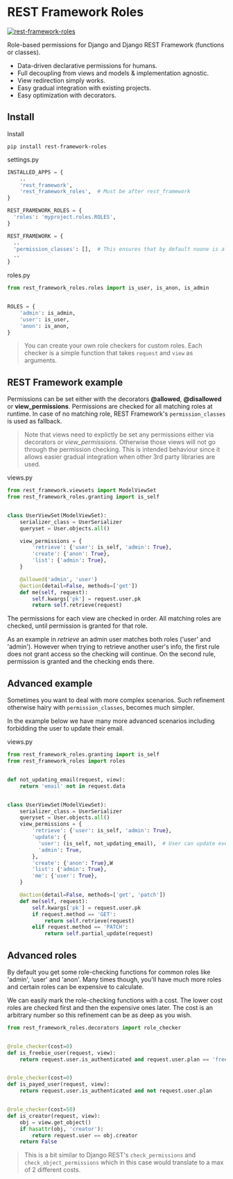 REST Framework Roles
====================

[![rest-framework-roles](https://circleci.com/gh/Pithikos/rest-framework-roles.svg?style=svg)](https://circleci.com/gh/Pithikos/rest-framework-roles)


Role-based permissions for Django and Django REST Framework (functions or classes).

  - Data-driven declarative permissions for humans.
  - Full decoupling from views and models & implementation agnostic.
  - View redirection simply works.
  - Easy gradual integration with existing projects.
  - Easy optimization with decorators.


Install
-------

Install

    pip install rest-framework-roles


settings.py
```python
INSTALLED_APPS = {
    ..
    'rest_framework',
    'rest_framework_roles',  # Must be after rest_framework
}

REST_FRAMEWORK_ROLES = {
  'roles': 'myproject.roles.ROLES',
}

REST_FRAMEWORK = {
  ..
  'permission_classes': [],  # This ensures that by default noone is allowed access
  ..
}
```

roles.py
```python
from rest_framework_roles.roles import is_user, is_anon, is_admin


ROLES = {
    'admin': is_admin,
    'user': is_user,
    'anon': is_anon,
}
```

> You can create your own role checkers for custom roles. Each checker is a simple function that
takes `request` and `view` as arguments.


REST Framework example
-------------------------------

Permissions can be set either with the decorators **@allowed**, **@disallowed** or **view_permissions**. Permissions
are checked for all matching roles at runtime. In case of no matching role, REST Framework's `permission_classes` is
used as fallback.

> Note that views need to explictly be set any permissions either via decorators or *view_permissions*. Otherwise those
views will not go through the permission checking. This is intended behaviour since it allows easier gradual integration
when other 3rd party libraries are used.


views.py
```python
from rest_framework.viewsets import ModelViewSet
from rest_framework_roles.granting import is_self


class UserViewSet(ModelViewSet):
    serializer_class = UserSerializer
    queryset = User.objects.all()

    view_permissions = {
        'retrieve': {'user': is_self, 'admin': True},
        'create': {'anon': True},
        'list': {'admin': True},
    }

    @allowed('admin', 'user')
    @action(detail=False, methods=['get'])
    def me(self, request):
        self.kwargs['pk'] = request.user.pk
        return self.retrieve(request)
```

The permissions for each view are checked in order. All matching roles are checked, until permission
is granted for that role.

As an example in *retrieve* an admin user matches both roles ('user' and 'admin'). However when
trying to retrieve another user's info, the first rule does not grant access so the checking will
continue. On the second rule, permission is granted and the checking ends there.


Advanced example
----------------

Sometimes you want to deal with more complex scenarios. Such refinement otherwise hairy
with `permission_classes`, becomes much simpler.

In the example below we have many more advanced scenarios including forbidding the user
to update their email.

views.py
```python
from rest_framework_roles.granting import is_self
from rest_framework_roles import roles


def not_updating_email(request, view):
    return 'email' not in request.data


class UserViewSet(ModelViewSet):
    serializer_class = UserSerializer
    queryset = User.objects.all()
    view_permissions = {
        'retrieve': {'user': is_self, 'admin': True},
        'update': {
          'user': (is_self, not_updating_email),  # User can update everything but their email
          'admin': True,
        },
        'create': {'anon': True},W
        'list': {'admin': True},
        'me': {'user': True},
    }

    @action(detail=False, methods=['get', 'patch'])
    def me(self, request):
        self.kwargs['pk'] = request.user.pk
        if request.method == 'GET':
            return self.retrieve(request)
        elif request.method == 'PATCH':
            return self.partial_update(request)
```


Advanced roles
--------------

By default you get some role-checking functions for common roles like 'admin', 'user' and 'anon'.
Many times though, you'll have much more roles and certain roles can be expensive to calculate.

We can easily mark the role-checking functions with a cost. The lower cost roles are checked
first and then the expensive ones later. The cost is an arbitrary number so this refinement can
be as deep as you wish.


```python
from rest_framework_roles.decorators import role_checker


@role_checker(cost=0)
def is_freebie_user(request, view):
    return request.user.is_authenticated and request.user.plan == 'freebie'


@role_checker(cost=0)
def is_payed_user(request, view):
    return request.user.is_authenticated and not request.user.plan


@role_checker(cost=50)
def is_creator(request, view):
    obj = view.get_object()
    if hasattr(obj, 'creator'):
        return request.user == obj.creator
    return False
```

> This is a bit similar to Django REST's `check_permissions` and `check_object_permissions` which in this case
would translate to a max of 2 different costs.
